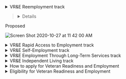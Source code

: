 

<details>
  <summary>VR&E Reemployment track</summary>
https://www.va.gov/careers-employment/vocational-rehabilitation/programs/reemployment/

><details>
  <summary>Current</summary>

 ![Screen Shot 2020-10-27 at 11 34 54 AM](https://user-images.githubusercontent.com/1899695/97346891-4721aa80-1849-11eb-8363-861bd67b3687.png)

</details>

><details>
  <summary>Proposed</summary>

 ![Screen Shot 2020-10-27 at 11 42 00 AM](https://user-images.githubusercontent.com/1899695/97347021-73d5c200-1849-11eb-945b-e38dc0d5e153.png)


</details>

</details>


<details>
  <summary>VR&E Rapid Access to Employment track</summary>
https://www.va.gov/careers-employment/vocational-rehabilitation/programs/rapid-access-to-employment/

<details>
  <summary>Current</summary>

 ![Screen Shot 2020-10-27 at 11 34 54 AM](https://user-images.githubusercontent.com/1899695/97346891-4721aa80-1849-11eb-8363-861bd67b3687.png)

</details>

<details>
  <summary>Proposed</summary>

 ![Screen Shot 2020-10-27 at 11 42 00 AM](https://user-images.githubusercontent.com/1899695/97347021-73d5c200-1849-11eb-945b-e38dc0d5e153.png)


</details>

</details>


<details>
  <summary>VR&E Self-Employment track</summary>
https://www.va.gov/careers-employment/vocational-rehabilitation/programs/self-employment/

<details>
  <summary>Current</summary>

 ![Screen Shot 2020-10-27 at 11 34 54 AM](https://user-images.githubusercontent.com/1899695/97346891-4721aa80-1849-11eb-8363-861bd67b3687.png)

</details>

<details>
  <summary>Proposed</summary>

 ![Screen Shot 2020-10-27 at 11 42 00 AM](https://user-images.githubusercontent.com/1899695/97347021-73d5c200-1849-11eb-945b-e38dc0d5e153.png)


</details>

</details>



<details>
  <summary>VR&E Employment Through Long-Term Services track</summary>
https://www.va.gov/careers-employment/vocational-rehabilitation/programs/long-term-services/

<details>
  <summary>Current</summary>

 ![Screen Shot 2020-10-27 at 11 34 54 AM](https://user-images.githubusercontent.com/1899695/97346891-4721aa80-1849-11eb-8363-861bd67b3687.png)

</details>

<details>
  <summary>Proposed</summary>

 ![Screen Shot 2020-10-27 at 11 42 00 AM](https://user-images.githubusercontent.com/1899695/97347021-73d5c200-1849-11eb-945b-e38dc0d5e153.png)


</details>

</details>


<details>
  <summary>VR&E Independent Living track</summary>
https://www.va.gov/careers-employment/vocational-rehabilitation/programs/independent-living/

<details>
  <summary>Current</summary>

 ![Screen Shot 2020-10-27 at 11 34 54 AM](https://github.com/department-of-veterans-affairs/va.gov-team/blob/master/teams/vsa/teams/ebenefits/images/ch31/Screen%20Shot%202020-10-27%20at%2011.51.59%20AM.png)

</details>

<details>
  <summary>Proposed</summary>

 ![Screen Shot 2020-10-27 at 11 42 00 AM](https://user-images.githubusercontent.com/1899695/97347021-73d5c200-1849-11eb-945b-e38dc0d5e153.png)


</details>

</details>


<details>
  <summary>How to apply for Veteran Readiness and Employment</summary>
https://www.va.gov/careers-employment/vocational-rehabilitation/how-to-apply/

<details>
  <summary>Current</summary>

 ![Screen Shot 2020-10-27 at 11 34 54 AM](https://github.com/department-of-veterans-affairs/va.gov-team/blob/master/teams/vsa/teams/ebenefits/images/ch31/Screen%20Shot%202020-10-27%20at%2011.34.54%20AM.png)

</details>

<details>
  <summary>Proposed</summary>

 ![Screen Shot 2020-10-27 at 11 42 00 AM](https://user-images.githubusercontent.com/1899695/97347021-73d5c200-1849-11eb-945b-e38dc0d5e153.png)


</details>

</details>



<details>
  <summary>Eligibility for Veteran Readiness and Employment</summary>
https://www.va.gov/careers-employment/vocational-rehabilitation/eligibility/

<details>
  <summary>Current</summary>

 ![Screen Shot 2020-10-27 at 11 34 54 AM](https://github.com/department-of-veterans-affairs/va.gov-team/blob/master/teams/vsa/teams/ebenefits/images/ch31/Screen%20Shot%202020-10-27%20at%2011.34.32%20AM.png)

</details>

<details>
  <summary>Proposed</summary>

 ![Screen Shot 2020-10-27 at 11 42 00 AM](https://user-images.githubusercontent.com/1899695/97347021-73d5c200-1849-11eb-945b-e38dc0d5e153.png)


</details>

</details>


